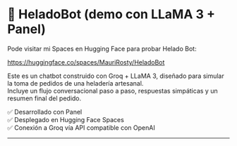 # 🍨 HeladoBot (demo con LLaMA 3 + Panel)

Pode visitar mi Spaces en Hugging  Face para probar Helado Bot: 

https://huggingface.co/spaces/MauriRosty/HeladoBot

Este es un chatbot construido con Groq + LLaMA 3, diseñado para simular la toma de pedidos de una heladería artesanal.  
Incluye un flujo conversacional paso a paso, respuestas simpáticas y un resumen final del pedido.

✅ Desarrollado con Panel  
✅ Desplegado en Hugging Face Spaces  
✅ Conexión a Groq vía API compatible con OpenAI

---
